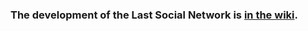 ### The development of the Last Social Network is [in the wiki](https://github.com/Last-Social-Network/Last-Social-Network/wiki).
